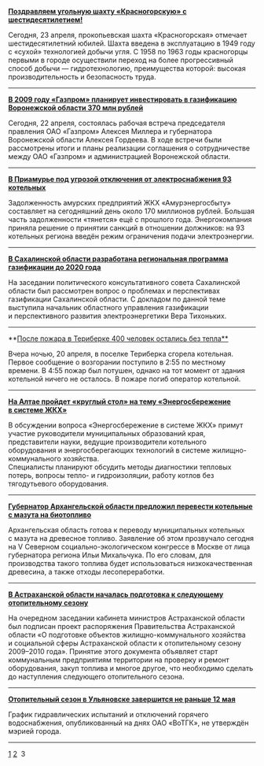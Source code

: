 [ **Поздравляем угольную шахту «Красногорскую» с
шестидесятилетием!**](http://www.teplokomplekt.com/news/230409_1.shtml)

Сегодня, 23 апреля, прокопьевская шахта «Красногорская» отмечает
шестидесятилетний юбилей. Шахта введена в эксплуатацию в 1949 году с «сухой»
технологией добычи угля. С 1958 по 1963 годы красногорцы первыми в городе
осуществили переход на более прогрессивный способ добычи — гидротехнологию,
преимущества которой: высокая производительность и безопасность труда.

* * *

[ **В 2009 году «Газпром» планирует инвестировать в газификацию Воронежской
области 370 млн рублей**](http://www.teplokomplekt.com/news/220409_3.shtml)

Сегодня, 22 апреля, состоялась рабочая встреча председателя правления ОАО
«Газпром» Алексея Миллера и губернатора Воронежской области Алексея Гордеева.
В ходе встречи были рассмотрены итоги и планы реализации соглашения о
сотрудничестве между ОАО «Газпром» и администрацией Воронежской области.

* * *

[ **В Приамурье под угрозой отключения от электроснабжения 93
котельных**](http://www.teplokomplekt.com/news/220409_2.shtml)

Задолженность амурских предприятий ЖКХ «Амурэнергосбыту» составляет на
сегодняшний день около 170 миллионов рублей. Большая часть задолженности
«тянется» ещё с прошлого года. Энергокомпания приняла решение о принятии
санкций в отношении должников: на 93 котельных региона введён режим
ограничения подачи электроэнергии.

* * *

[ **В Сахалинской области разработана региональная программа газификации до
2020 года**](http://www.teplokomplekt.com/news/220409_1.shtml)

На заседании политического консультативного совета Сахалинской области был
рассмотрен вопрос о проблемах и перспективах газификации Сахалинской области.
С докладом по данной теме выступила начальник областного управления
газификации и перспективного развития электроэнергетики Вера Тихоньких.

* * *

**[После пожара в Териберке 400 человек остались без тепла**](http://www.teplokomplekt.com/news/teriberka.shtml)

Вчера ночью, 20 апреля, в поселке Териберка сгорела котельная. Первое
сообщение о возгорании поступило в 2:55 по местному времени. В 4:55 пожар был
потушен, однако на тот момент от здания котельной ничего не осталось. В пожаре
погиб оператор котельной.

* * *

[ **На Алтае пройдет «круглый стол» на тему «Энергосбережение в системе
ЖКХ»**](http://www.teplokomplekt.com/news/stol_altai.shtml)

В обсуждении вопроса «Энергосбережение в системе ЖКХ» примут участие
руководители муниципальных образований края, представители науки, ведущие
производители котельного оборудования и энергосберегающих технологий в системе
жилищно-коммунального хозяйства.  
Специалисты планируют обсудить методы диагностики тепловых потерь, вопросы
тепло- и гидроизоляции, работу котлов без тягодутьевого оборудования.

* * *

[ **Губернатор Архангельской области предложил перевести котельные с мазута на
биотопливо**](http://www.teplokomplekt.com/news/arhangelsk.shtml)

Архангельская область готова к переводу муниципальных котельных с мазута на
древесное топливо. Заявление об этом прозвучало сегодня на V Cеверном
социально-экологическом конгрессе в Москве от лица губернатора региона Ильи
Михальчука. По его словам, для производства такого топлива будет
использоваться низкокачественная древесина, а также отходы лесопереработки.

* * *

[ **В Астраханской области началась подготовка к следующему отопительному
сезону**](http://www.teplokomplekt.com/news/podgotovka.shtml)

На очередном заседании кабинета министров Астраханской области был подписан
проект распоряжения Правительства Астраханской области «О подготовке объектов
жилищно-коммунального хозяйства и социальной сферы Астраханской области к
отопительному сезону 2009–2010 года». Принятие этого документа объявляет старт
коммунальным предприятиям территории на проверку и ремонт оборудования, закуп
топлива и многое другое, что необходимо сделать до наступления следующего
отопительного сезона.

* * *

[ **Отопительный сезон в Ульяновске завершится не раньше 12
мая**](http://www.teplokomplekt.com/news/ulyanovsk.shtml)

График гидравлических испытаний и отключений горячего водоснабжения,
опубликованный на днях ОАО «ВоТГК», не утверждён мэрией города.

* * *

[1](http://www.teplokomplekt.com/news.shtml)
[2](http://www.teplokomplekt.com/news/news310509.shtml)  3

